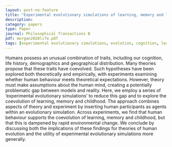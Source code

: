 ```yaml
---
layout: post-no-feature
title: "Experimental evolutionary simulations of learning, memory and life history"
description:
category: papers
type: Paper
journal: Philosophical Transactions B
pdf: morgan2020life.pdf
tags: [experimental evolutionary simulations, evolution, cognition, learning]
---
```


Humans possess an unusual combination of traits, including our cognition, life history, demographics and geographical distribution. Many theories propose that these traits have coevolved. Such hypotheses have been explored both theoretically and empirically, with experiments examining whether human behaviour meets theoretical expectations. However, theory must make assumptions about the human mind, creating a potentially problematic gap between models and reality. Here, we employ a series of ‘experimental evolutionary simulations’ to reduce this gap and to explore the coevolution of learning, memory and childhood. The approach combines aspects of theory and experiment by inserting human participants as agents within an evolutionary simulation. Across experiments, we find that human behaviour supports the coevolution of learning, memory and childhood, but that this is dampened by rapid environmental change. We conclude by discussing both the implications of these findings for theories of human evolution and the utility of experimental evolutionary simulations more generally.
